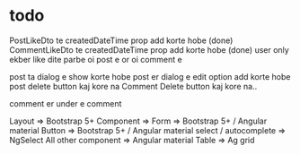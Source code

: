 # todo
PostLikeDto te createdDateTime prop add korte hobe (done)
CommentLikeDto te createdDateTime prop add korte hobe (done)
user only ekber like dite parbe oi post e or oi comment e 

post ta dialog e show korte hobe
post er dialog e edit option add korte hobe
post delete button kaj kore na 
Comment Delete button kaj kore na.. 

comment er under e comment

Layout => Bootstrap 5+
Component => 
  Form => Bootstrap 5+ / Angular material
  Button => Bootstrap 5+ / Angular material
  select / autocomplete => NgSelect
  All other component => Angular material
  Table => Ag grid

